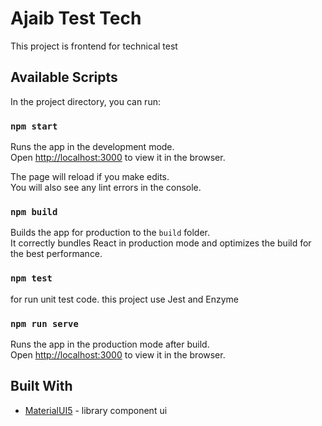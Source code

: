 # Ajaib Test Tech

This project is frontend for technical test

## Available Scripts

In the project directory, you can run:

### `npm start`

Runs the app in the development mode.<br>
Open [http://localhost:3000](http://localhost:3000) to view it in the browser.

The page will reload if you make edits.<br>
You will also see any lint errors in the console.

### `npm build`

Builds the app for production to the `build` folder.<br>
It correctly bundles React in production mode and optimizes the build for the best performance.

### `npm test`

for run unit test code. this project use Jest and Enzyme

### `npm run serve`

Runs the app in the production mode after build.<br>
Open [http://localhost:3000](http://localhost:3000) to view it in the browser.

## Built With

- [MaterialUI5](https://mui.com/material-ui/getting-started/overview/) - library component ui
